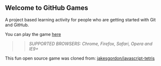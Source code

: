 ## Welcome to GitHub Games

A project based learning activity for people who are getting started with Git and GitHub.

You can play the game [here](https://Simbadeveloper.github.io/github-games/)

>> _*SUPPORTED BROWSERS*: Chrome, Firefox, Safari, Opera and IE9+_

This fun open source game was cloned from: [jakesgordon/javascript-tetris](https://github.com/jakesgordon/javascript-tetris)
